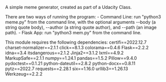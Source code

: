 A simple meme generator, created as part of a Udacity Class.

There are two ways of running the program:
    - Command Line: run "python3 meme.py" from the command line, with the optional arguments --body (a string quote body), --author (a string quote author), and --path (an image path).
    - Flask App: run "python3 mem.py" from the command line.

This module requires the following dependencies:
certifi==2022.12.7
charset-normalizer==2.1.1
click==8.1.3
colorama==0.4.6
Flask==2.2.2
idna==3.4
itsdangerous==2.1.2
Jinja2==3.1.2
lxml==4.9.2
MarkupSafe==2.1.1
numpy==1.24.1
pandas==1.5.2
Pillow==9.4.0
pydoctest==0.1.21
python-dateutil==2.8.2
python-docx==0.8.11
pytz==2022.7
requests==2.28.1
six==1.16.0
urllib3==1.26.13
Werkzeug==2.2.2